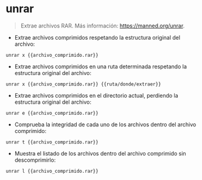 # unrar

> Extrae archivos RAR.
> Más información: <https://manned.org/unrar>.

- Extrae archivos comprimidos respetando la estructura original del archivo:

`unrar x {{archivo_comprimido.rar}}`

- Extrae archivos comprimidos en una ruta determinada respetando la estructura original del archivo:

`unrar x {{archivo_comprimido.rar}} {{ruta/donde/extraer}}`

- Extrae archivos comprimidos en el directorio actual, perdiendo la estructura original del archivo:

`unrar e {{archivo_comprimido.rar}}`

- Comprueba la integridad de cada uno de los archivos dentro del archivo comprimido:

`unrar t {{archivo_comprimido.rar}}`

- Muestra el listado de los archivos dentro del archivo comprimido sin descomprimirlo:

`unrar l {{archivo_comprimido.rar}}`
